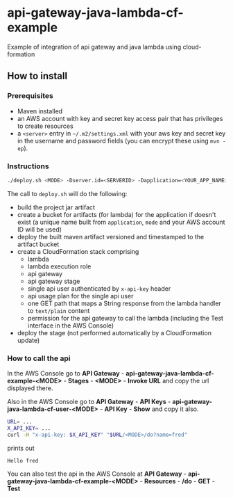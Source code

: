 # api-gateway-java-lambda-cf-example
Example of integration of api gateway and java lambda using cloud-formation

## How to install

### Prerequisites
* Maven installed
* an AWS account with key and secret key access pair that has privileges to create resources
* a `<server>` entry in `~/.m2/settings.xml` with your aws key and secret key in the username and password fields (you can encrypt these using `mvn -ep`).

### Instructions
```bash
./deploy.sh <MODE> -Dserver.id=<SERVERID> -Dapplication=<YOUR_APP_NAME>
```

The call to `deploy.sh` will do the following:

* build the project jar artifact
* create a bucket for artifacts (for lambda) for the application if doesn't exist (a unique name built from `application`, `mode` and your AWS account ID will be used)
* deploy the built maven artifact versioned and timestamped to the artifact bucket
* create a CloudFormation stack comprising
  * lambda 
  * lambda execution role
  * api gateway
  * api gateway stage
  * single api user authenticated by `x-api-key` header
  * api usage plan for the single api user
  * one GET path that maps a String response from the lambda handler to `text/plain` content
  * permission for the api gateway to call the lambda (including the Test interface in the AWS Console)
* deploy the stage (not performed automatically by a CloudFormation update)

### How to call the api

In the AWS Console go to **API Gateway** - **api-gateway-java-lambda-cf-example-&lt;MODE&gt;** - **Stages** - **&lt;MODE&gt;** - **Invoke URL** and copy the url displayed there.

Also in the AWS Console go to **API Gateway** - **API Keys** - **api-gateway-java-lambda-cf-user-&lt;MODE&gt;** - **API Key** - **Show** and copy it also.

```bash
URL= ...
X_API_KEY= ...
curl -H "x-api-key: $X_API_KEY" "$URL/<MODE>/do?name=fred"
```
prints out 
```
Hello fred
```

You can also test the api in the AWS Console at **API Gateway** - **api-gateway-java-lambda-cf-example-&lt;MODE&gt;** - **Resources** - **/do** - **GET** - **Test** 
